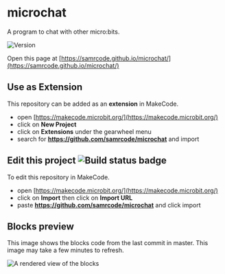 # microchat
A program to chat with other micro:bits.

![Version](https://shields.io/github/v/release/samrcode/somestrangegame?display_name=tag&sort=semver)

Open this page at [https://samrcode.github.io/microchat/](https://samrcode.github.io/microchat/)

## Use as Extension

This repository can be added as an **extension** in MakeCode.

* open [https://makecode.microbit.org/](https://makecode.microbit.org/)
* click on **New Project**
* click on **Extensions** under the gearwheel menu
* search for **https://github.com/samrcode/microchat** and import

## Edit this project ![Build status badge](https://github.com/samrcode/microchat/workflows/MakeCode/badge.svg)

To edit this repository in MakeCode.

* open [https://makecode.microbit.org/](https://makecode.microbit.org/)
* click on **Import** then click on **Import URL**
* paste **https://github.com/samrcode/microchat** and click import

## Blocks preview

This image shows the blocks code from the last commit in master.
This image may take a few minutes to refresh.

![A rendered view of the blocks](https://github.com/samrcode/microchat/raw/master/.github/makecode/blocks.png)

<!--
#### Metadata (used for search, rendering)

* for PXT/microbit
<script src="https://makecode.com/gh-pages-embed.js"></script><script>makeCodeRender("{{ site.makecode.home_url }}", "{{ site.github.owner_name }}/{{ site.github.repository_name }}");</script>
-->
